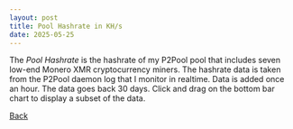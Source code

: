 ```yaml
---
layout: post
title: Pool Hashrate in KH/s
date: 2025-05-25
---
```


<script src="https://cdnjs.cloudflare.com/ajax/libs/PapaParse/5.3.0/papaparse.min.js"></script>
<script src="https://cdn.jsdelivr.net/npm/apexcharts"></script>
<script src="/assets/js/PoolHashrateShort.js"></script>
 
<div id="wrapper">
  <div id="areaChart">
  </div>
  <div id="barChart">
  </div>
 </div>

The *Pool Hashrate* is the hashrate of my P2Pool pool that includes seven low-end Monero XMR cryptocurrency miners. The hashrate data is taken from the P2Pool daemon log that I monitor in realtime. Data is added once an hour. The data goes back 30 days. Click and drag on the bottom bar chart to display a subset of the data.

[Back](/pages/web/index.html)
